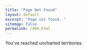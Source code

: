 ```yaml
---
title: "Page Not Found"
layout: default
excerpt: "Page not found. "
sitemap: false
permalink: /404.html
---
```


You've reached uncharted territories.